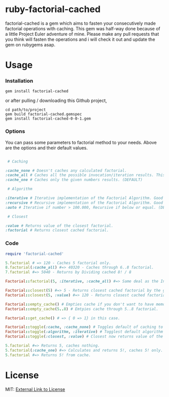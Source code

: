 ruby-factorial-cached
=====================

factorial-cached is a gem which aims to fasten your consecutively made factorial operations with caching. This gem was half-way done because of a little Project Euler adventure of mine. Please make any pull requests that you think will fasten the operations and i will check it out and update the gem on rubygems asap.

Usage
=====

### Installation

```
gem install factorial-cached
```

or after pulling / downloading this Github project,

```
cd path/to/project
gem build factorial-cached.gemspec
gem install factorial-cached-0-0-1.gem
```

### Options

You can pass some parameters to factorial method to your needs. Above are the options and their default values.

```ruby

 # Caching

:cache_none # Doesn't caches any calculated factorial.
:cache_all # Caches all the possible invocation/iteration results. This option is not recommended if you will work with high numbers.
:cache_one # Caches only the given numbers results. (DEFAULT)

 # Algorithm

:iterative # Iterative implementation of the Factorial Algorithm. Good if you will calculate high numbers.
:recursive # Recursive implementation of the Factorial Algorithm. Good if you want speed on low numbers.
:auto # Iterative if number > 100.000, Recursive if below or equal. (DEFAULT)

 # Closest

:value # Returns value of the closest factorial.
:factorial # Returns closest cached factorial.

```

### Code

```ruby
require 'factorial-cached'

5.factorial # => 120 - Caches 5 factorial only.
8.factorial(:cache_all) #=> 40320 - Caches through 6..8 factorial.
7.factorial #=> 5040 - Returns by Dividing cached 8! / 8

Factorial::factorial(5, :iterative, :cache_all) #=> Same deal as the Integer#factorial

Factorial::closest(5) #=> 5 - Returns closest cached factorial by the given number.
Factorial::closest(5, :value) #=> 120 - Returns closest cached factorial's value by the given number.

Factorial::empty_cache() # Empties cache if you don't want to have memory issues.
Factorial::empty_cache(5..8) # Emtpies cache through 5..8 factorial.

Factorial::get_cache() # => { 0 => 1} in this case.

Factorial::toggle(:cache, :cache_none) # Toggles default of caching to none, further factorial calculations will not be cached by default.
Factorial::toggle(:algorithm, :iterative) # Togglest default algorithm to iterative algorithm.
Factorial::toggle(:closest, :value) # Closest now returns value of the factorial default.

5.factorial #=> Returns 5, caches nothing.
5.factorial(:cache_one) #=> Calculates and returns 5!, caches 5! only. (This is the default behaviour of this gem)
5.factorial #=> Returns 5! from cache.

```

License
=======

MIT: [External Link to License](http://opensource.org/licenses/MIT)
